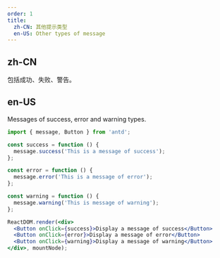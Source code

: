 ```yaml
---
order: 1
title:
  zh-CN: 其他提示类型
  en-US: Other types of message
---
```


## zh-CN

包括成功、失败、警告。

## en-US

Messages of success, error and warning types.

````jsx
import { message, Button } from 'antd';

const success = function () {
  message.success('This is a message of success');
};

const error = function () {
  message.error('This is a message of error');
};

const warning = function () {
  message.warning('This is message of warning');
};

ReactDOM.render(<div>
  <Button onClick={success}>Display a message of success</Button>
  <Button onClick={error}>Display a message of error</Button>
  <Button onClick={warning}>Display a message of warning</Button>
</div>, mountNode);
````

<style>
#components-message-demo-other .ant-btn {
  margin-right: 8px;
}
</style>
